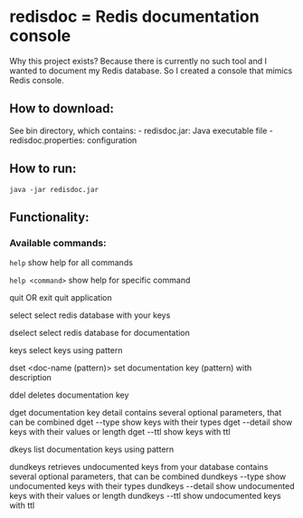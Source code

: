 <h1>redisdoc = Redis documentation console</h1>

Why this project exists? Because there is currently no such tool and I wanted to document my Redis database.
So I created a console that mimics Redis console.

<h2>How to download:</h2> 
See bin directory, which contains:
	- redisdoc.jar: Java executable file
	- redisdoc.properties: configuration

<h2>How to run:</h2>
<code>java -jar redisdoc.jar</code>

<h2>Functionality:</h2>

<h3>Available commands:</h3>
<code>help</code>
show help for all commands

<code>help &lt;command&gt;</code>
show help for specific command


quit OR exit
quit application

select <number>
select redis database with your keys

dselect <number>
select redis database for documentation

keys <pattern>
select keys using pattern

dset <doc-name (pattern)> <description>
set documentation key (pattern) with description

ddel <doc-name>
deletes documentation key

dget <doc-name>
documentation key detail
contains several optional parameters, that can be combined
dget --type <doc-name>
show keys with their types
dget --detail <doc-name>
show keys with their values or length
dget --ttl <doc-name>
show keys with ttl

dkeys <pattern>
list documentation keys using pattern

dundkeys
retrieves undocumented keys from your database
contains several optional parameters, that can be combined
dundkeys --type
show undocumented keys with their types
dundkeys --detail
show undocumented keys with their values or length
dundkeys --ttl
show undocumented keys with ttl

